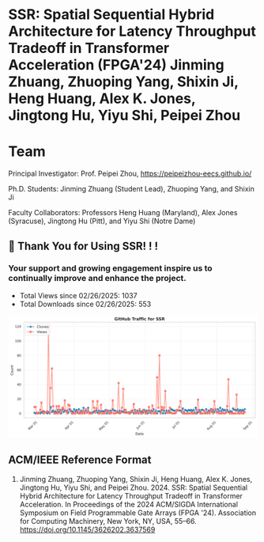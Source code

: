 # SSR: Spatial Sequential Hybrid Architecture for Latency Throughput Tradeoff in Transformer Acceleration (FPGA'24)  Jinming Zhuang, Zhuoping Yang, Shixin Ji, Heng Huang, Alex K. Jones, Jingtong Hu, Yiyu Shi, Peipei Zhou


# Team
Principal Investigator: Prof. Peipei Zhou, https://peipeizhou-eecs.github.io/

Ph.D. Students: Jinming Zhuang (Student Lead), Zhuoping Yang, and Shixin Ji

Faculty Collaborators: Professors Heng Huang (Maryland), Alex Jones (Syracuse), Jingtong Hu (Pitt), and Yiyu Shi (Notre Dame)

## 🚀 Thank You for Using SSR! ! !
### Your support and growing engagement inspire us to continually improve and enhance the project.
+ Total Views since 02/26/2025: <!--VIEWS-->1037<!--/VIEWS-->
+ Total Downloads since 02/26/2025: <!--CLONES-->553<!--/CLONES-->
<img src="./plot/SSR_traffic_plot.png" width="600" />

## ACM/IEEE Reference Format
1. Jinming Zhuang, Zhuoping Yang, Shixin Ji, Heng Huang, Alex K. Jones, Jingtong Hu, Yiyu Shi, and Peipei Zhou. 2024. SSR: Spatial Sequential Hybrid Architecture for Latency Throughput Tradeoff in Transformer Acceleration. In Proceedings of the 2024 ACM/SIGDA International Symposium on Field Programmable Gate Arrays (FPGA '24). Association for Computing Machinery, New York, NY, USA, 55–66. https://doi.org/10.1145/3626202.3637569
